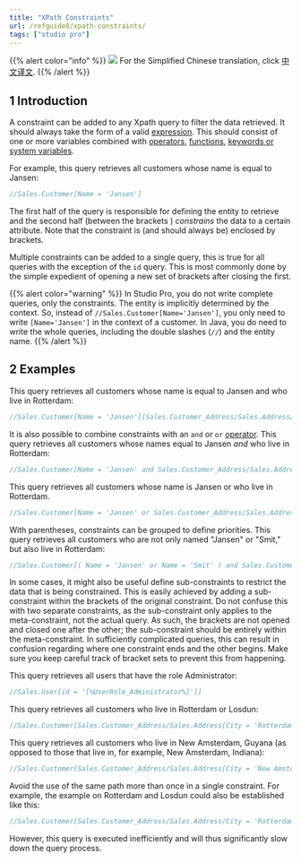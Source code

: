 ```yaml
---
title: "XPath Constraints"
url: /refguide8/xpath-constraints/
tags: ["studio pro"]
---
```


{{% alert color="info" %}}
<img src="/attachments/china.png" class="d-inline-block" /> For the Simplified Chinese translation, click [中文译文](https://cdn.mendix.tencent-cloud.com/documentation/refguide8/xpath-constraints.pdf).
{{% /alert %}}

## 1 Introduction

A constraint can be added to any Xpath query to filter the data retrieved. It should always take the form of a valid [expression](/refguide8/xpath-expressions/). This should consist of one or more variables combined with [operators](/refguide8/xpath-operators/), [functions](/refguide8/xpath-constraint-functions/), [keywords or system variables](/refguide8/xpath-keywords-and-system-variables/).

For example, this query retrieves all customers whose name is equal to Jansen:

```java {linenos=false}
//Sales.Customer[Name = 'Jansen']
```

The first half of the query is responsible for defining the entity to retrieve and the second half (between the brackets ) *constrains* the data to a certain attribute. Note that the constraint is (and should always be) enclosed by brackets.

Multiple constraints can be added to a single query, this is true for all queries with the exception of the `id` query. This is most commonly done by the simple expedient of opening a new set of brackets after closing the first.

{{% alert color="warning" %}}
In Studio Pro, you do not write complete queries, only the constraints. The entity is implicitly determined by the context. So, instead of `//Sales.Customer[Name='Jansen']`, you only need to write `[Name='Jansen']` in the context of a customer. In Java, you do need to write the whole queries, including the double slashes (`//`) and the entity name.
{{% /alert %}}

## 2 Examples

This query retrieves all customers whose name is equal to Jansen and who live in Rotterdam:

```java {linenos=false}
//Sales.Customer[Name = 'Jansen'][Sales.Customer_Address/Sales.Address/City = 'Rotterdam']
```

It is also possible to combine constraints with an `and` or `or` [operator](/refguide8/xpath-operators/). This query retrieves all customers whose names equal to Jansen *and* who live in Rotterdam:

```java {linenos=false}
//Sales.Customer[Name = 'Jansen' and Sales.Customer_Address/Sales.Address/City = 'Rotterdam']
```

This query retrieves all customers whose name is Jansen or who live in Rotterdam.

```java {linenos=false}
//Sales.Customer[Name = 'Jansen' or Sales.Customer_Address/Sales.Address/City = 'Rotterdam']
```

With parentheses, constraints can be grouped to define priorities. This query retrieves all customers who are not only named "Jansen" or "Smit," but also live in Rotterdam:

```java {linenos=false}
//Sales.Customer[( Name = 'Jansen' or Name = 'Smit' ) and Sales.Customer_Address/Sales.Address/City = 'Rotterdam']
```

In some cases, it might also be useful define sub-constraints to restrict the data that is being constrained. This is easily achieved by adding a sub-constraint within the brackets of the original constraint. Do not confuse this with two separate constraints, as the sub-constraint only applies to the meta-constraint, not the actual query. As such, the brackets are not opened and closed one after the other; the sub-constraint should be entirely within the meta-constraint. In sufficiently complicated queries, this can result in confusion regarding where one constraint ends and the other begins. Make sure you keep careful track of bracket sets to prevent this from happening.

This query retrieves all users that have the role Administrator:

```java {linenos=false}
//Sales.User[id = '[%UserRole_Administrator%]']]
```

This query retrieves all customers who live in Rotterdam or Losdun:

```java {linenos=false}
//Sales.Customer[Sales.Customer_Address/Sales.Address[City = 'Rotterdam' or City = 'Losdun']]
```

This query retrieves all customers who live in New Amsterdam, Guyana (as opposed to those that live in, for example, New Amsterdam, Indiana):

```java {linenos=false}
//Sales.Customer[Sales.Customer_Address/Sales.Address[City = 'New Amsterdam']/Sales.Adress_Country/Sales.Country/Name = 'Guyana']
```

Avoid the use of the same path more than once in a single constraint. For example, the example on Rotterdam and Losdun could also be established like this:

```java {linenos=false}
//Sales.Customer[Sales.Customer_Address/Sales.Address/City = 'Rotterdam' or Sales.Customer_Address/Sales.Address/City = 'Losdun']
```

However, this query is executed inefficiently and will thus significantly slow down the query process.
